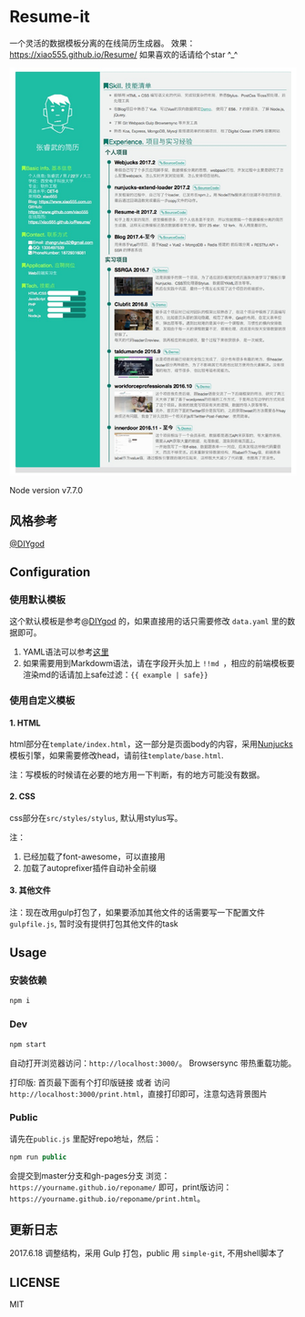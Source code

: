 Resume-it
======

一个灵活的数据模板分离的在线简历生成器。
效果：https://xiao555.github.io/Resume/
如果喜欢的话请给个star ^_^

![](./resume.jpg)

Node version v7.7.0

## 风格参考

[@DIYgod](http://html.love/)

## Configuration

### 使用默认模板

这个默认模板是参考@[DIYgod](http://html.love/) 的，如果直接用的话只需要修改 `data.yaml` 里的数据即可。

1. YAML语法可以参考[这里](http://www.ruanyifeng.com/blog/2016/07/yaml.html)
2. 如果需要用到Markdowm语法，请在字段开头加上 `!!md `，相应的前端模板要渲染md的话请加上safe过滤：`{{ example | safe}}`

### 使用自定义模板

#### 1. HTML
html部分在`template/index.html`，这一部分是页面body的内容，采用[Nunjucks](https://mozilla.github.io/nunjucks/)模板引擎，如果需要修改head，请前往`template/base.html`.

注：写模板的时候请在必要的地方用一下判断，有的地方可能没有数据。

#### 2. CSS

css部分在`src/styles/stylus`, 默认用stylus写。

注：
1. 已经加载了font-awesome，可以直接用
2. 加载了autoprefixer插件自动补全前缀

#### 3. 其他文件

注：现在改用gulp打包了，如果要添加其他文件的话需要写一下配置文件`gulpfile.js`, 暂时没有提供打包其他文件的task

## Usage

### 安装依赖

```javascript
npm i
```

### Dev

```javascript
npm start
```
自动打开浏览器访问：`http://localhost:3000/`。 Browsersync 带热重载功能。

打印版: 首页最下面有个打印版链接 或者 访问 `http://localhost:3000/print.html`，直接打印即可，注意勾选背景图片

### Public

请先在`public.js` 里配好repo地址，然后：

```javascript
npm run public
```
会提交到master分支和gh-pages分支
浏览：`https://yourname.github.io/reponame/` 即可，print版访问：`https://yourname.github.io/reponame/print.html`。

## 更新日志

2017.6.18
  调整结构，采用 Gulp 打包，public 用 `simple-git`, 不用shell脚本了

## LICENSE

MIT
